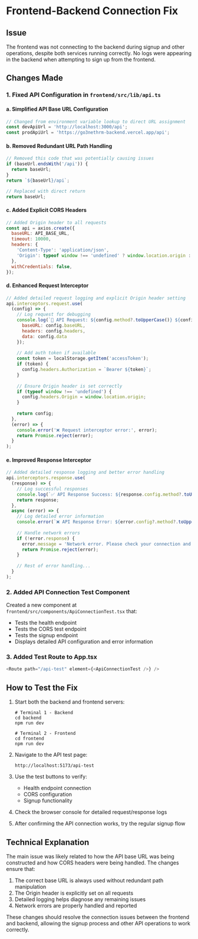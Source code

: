 # Frontend-Backend Connection Fix

## Issue
The frontend was not connecting to the backend during signup and other operations, despite both services running correctly. No logs were appearing in the backend when attempting to sign up from the frontend.

## Changes Made

### 1. Fixed API Configuration in `frontend/src/lib/api.ts`

#### a. Simplified API Base URL Configuration
```javascript
// Changed from environment variable lookup to direct URL assignment
const devApiUrl = 'http://localhost:3000/api';
const prodApiUrl = 'https://go3nethrm-backend.vercel.app/api';
```

#### b. Removed Redundant URL Path Handling
```javascript
// Removed this code that was potentially causing issues
if (baseUrl.endsWith('/api')) {
  return baseUrl;
}
return `${baseUrl}/api`;

// Replaced with direct return
return baseUrl;
```

#### c. Added Explicit CORS Headers
```javascript
// Added Origin header to all requests
const api = axios.create({
  baseURL: API_BASE_URL,
  timeout: 10000,
  headers: {
    'Content-Type': 'application/json',
    'Origin': typeof window !== 'undefined' ? window.location.origin : 'http://localhost:5173',
  },
  withCredentials: false,
});
```

#### d. Enhanced Request Interceptor
```javascript
// Added detailed request logging and explicit Origin header setting
api.interceptors.request.use(
  (config) => {
    // Log request for debugging
    console.log(`🚀 API Request: ${config.method?.toUpperCase()} ${config.url}`, {
      baseURL: config.baseURL,
      headers: config.headers,
      data: config.data
    });
    
    // Add auth token if available
    const token = localStorage.getItem('accessToken');
    if (token) {
      config.headers.Authorization = `Bearer ${token}`;
    }
    
    // Ensure Origin header is set correctly
    if (typeof window !== 'undefined') {
      config.headers.Origin = window.location.origin;
    }
    
    return config;
  },
  (error) => {
    console.error('❌ Request interceptor error:', error);
    return Promise.reject(error);
  }
);
```

#### e. Improved Response Interceptor
```javascript
// Added detailed response logging and better error handling
api.interceptors.response.use(
  (response) => {
    // Log successful responses
    console.log(`✅ API Response Success: ${response.config.method?.toUpperCase()} ${response.config.url}`);
    return response;
  },
  async (error) => {
    // Log detailed error information
    console.error(`❌ API Response Error: ${error.config?.method?.toUpperCase()} ${error.config?.url}`);
    
    // Handle network errors
    if (!error.response) {
      error.message = 'Network error. Please check your connection and try again.';
      return Promise.reject(error);
    }
    
    // Rest of error handling...
  }
);
```

### 2. Added API Connection Test Component
Created a new component at `frontend/src/components/ApiConnectionTest.tsx` that:
- Tests the health endpoint
- Tests the CORS test endpoint
- Tests the signup endpoint
- Displays detailed API configuration and error information

### 3. Added Test Route to App.tsx
```javascript
<Route path="/api-test" element={<ApiConnectionTest />} />
```

## How to Test the Fix

1. Start both the backend and frontend servers:
   ```
   # Terminal 1 - Backend
   cd backend
   npm run dev
   
   # Terminal 2 - Frontend
   cd frontend
   npm run dev
   ```

2. Navigate to the API test page:
   ```
   http://localhost:5173/api-test
   ```

3. Use the test buttons to verify:
   - Health endpoint connection
   - CORS configuration
   - Signup functionality

4. Check the browser console for detailed request/response logs

5. After confirming the API connection works, try the regular signup flow

## Technical Explanation

The main issue was likely related to how the API base URL was being constructed and how CORS headers were being handled. The changes ensure that:

1. The correct base URL is always used without redundant path manipulation
2. The Origin header is explicitly set on all requests
3. Detailed logging helps diagnose any remaining issues
4. Network errors are properly handled and reported

These changes should resolve the connection issues between the frontend and backend, allowing the signup process and other API operations to work correctly.